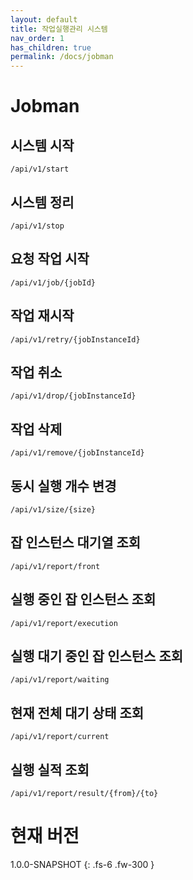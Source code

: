 ```yaml
---
layout: default
title: 작업실행관리 시스템
nav_order: 1
has_children: true
permalink: /docs/jobman
---
```

# Jobman

## 시스템 시작
```url
/api/v1/start
```

## 시스템 정리
```url
/api/v1/stop
```

## 요청 작업 시작
```url
/api/v1/job/{jobId}
```

## 작업 재시작
```url
/api/v1/retry/{jobInstanceId}
```

## 작업 취소
```
/api/v1/drop/{jobInstanceId}
```

## 작업 삭제
```url
/api/v1/remove/{jobInstanceId}
```

## 동시 실행 개수 변경
```
/api/v1/size/{size}
```

## 잡 인스턴스 대기열 조회
```
/api/v1/report/front
```

## 실행 중인 잡 인스턴스 조회
```
/api/v1/report/execution
```

## 실행 대기 중인 잡 인스턴스 조회
```
/api/v1/report/waiting
```


## 현재 전체 대기 상태 조회
```
/api/v1/report/current
```

## 실행 실적 조회
```
/api/v1/report/result/{from}/{to}
```



# 현재 버전
1.0.0-SNAPSHOT
{: .fs-6 .fw-300 }

